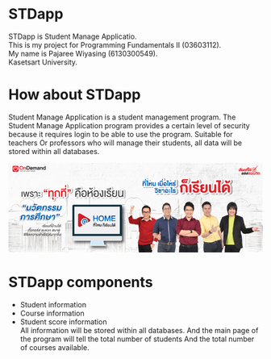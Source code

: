 # STDapp

STDapp is Student Manage Applicatio.  
This is my project for Programming Fundamentals II (03603112).  
My name is Pajaree Wiyasing (6130300549).  
Kasetsart University.  

# How about STDapp

Student Manage Application is a student management program. The Student Manage Application program provides a certain level of security because it requires login to be able to use the program. Suitable for teachers Or professors who will manage their students, all data will be stored within all databases.

![STDapp](https://raw.githubusercontent.com/Pajaree-W/STDApp/master/src/image/Mainfrom.png)

# STDapp components

* Student information
* Course information
* Student score information  
All information will be stored within all databases. And the main page of the program will tell the total number of students And the total number of courses available.
